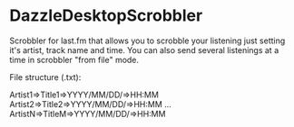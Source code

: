 # DazzleDesktopScrobbler

Scrobbler for last.fm that allows you to scrobble your listening just setting it's artist, track name and time.
You can also send several listenings at a time in scrobbler "from file" mode.

File structure (.txt):

Artist1=>Title1=>YYYY/MM/DD/=>HH:MM
Artist2=>Title2=>YYYY/MM/DD/=>HH:MM
...
ArtistN=>TitleM=>YYYY/MM/DD/=>HH:MM
